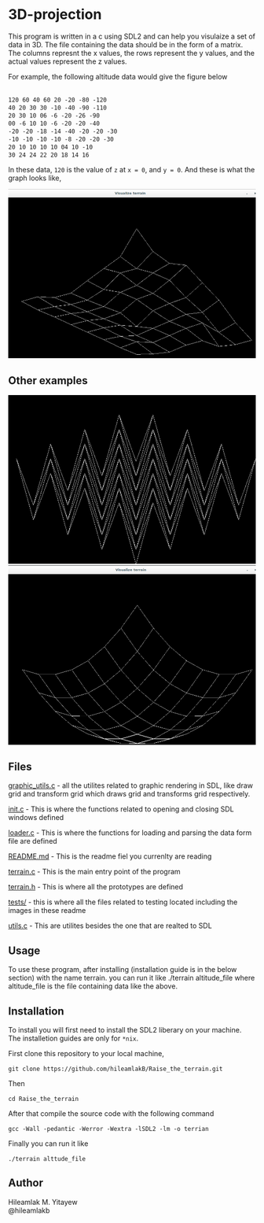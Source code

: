 # 3D-projection

This program is written in a c using SDL2 and can help you visulaize a set of data in 3D.
The file containing the data should be in the form of a matrix.
The columns represnt the x values, the rows represent the y values, and the actual values
represent the z values.

For example, the following altitude data would give the figure below
```

120 60 40 60 20 -20 -80 -120
40 20 30 30 -10 -40 -90 -110
20 30 10 06 -6 -20 -26 -90
00 -6 10 10 -6 -20 -20 -40
-20 -20 -18 -14 -40 -20 -20 -30
-10 -10 -10 -10 -8 -20 -20 -30
20 10 10 10 10 04 10 -10
30 24 24 22 20 18 14 16

```

In these data, `120` is the value of `z` at `x = 0`, and `y = 0`.
And these is what the graph looks like,

<img src = "./tests/1.png">

## Other examples

<img src = "./tests/2.png">

<img src = "./tests/3.png">

## Files 
[graphic_utils.c](./graphic_utils.c) -  all the utilites related to graphic rendering in SDL, like draw grid and transform grid which draws grid and transforms grid respectively.

[init.c](./init.c) - This is where the functions related to opening and closing SDL windows defined

[loader.c](./loader.c) - This is where the functions for loading and parsing the data form file are defined

[README.md](./README.md) - This is the readme fiel you currenlty are reading 

[terrain.c](./terrain.c) - This is the main entry point of the program

[terrain.h](./terrain.h) - This is where all the prototypes are defined

[tests/](./tests) - this is where all the files related to testing located including the images in these readme

[utils.c](./utils.c) -  This are utilites besides the one that are realted to SDL

## Usage

To use these program, after installing (installation guide is in the below section) with 
the name terrain. you can run it like 
./terrain altitude_file
where altitude_file is the file containing data like the above.

## Installation
To install you will first need to install the SDL2 liberary on your machine. The installetion guides are
only for `*nix`.

First clone this repository to your local machine,
```
git clone https://github.com/hileamlakB/Raise_the_terrain.git
```
Then 

```
cd Raise_the_terrain

```
After that compile the source code with the following command
```
gcc -Wall -pedantic -Werror -Wextra -lSDL2 -lm -o terrian

``` 
Finally you can run it like
```
./terrain alttude_file
```

## Author
Hileamlak M. Yitayew <br>
@hileamlakb

